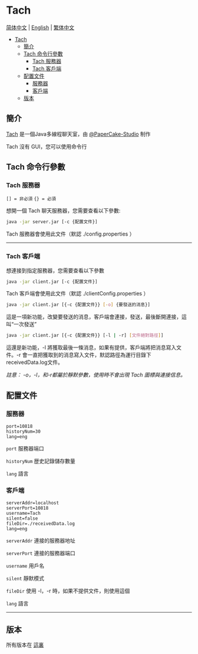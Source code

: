 # Tach

[简体中文](https://github.com/PaperCake-Studio/Tach/blob/main/README_zh.md) | [English](https://github.com/PaperCake-Studio/Tach/blob/main/README.md) | [繁体中文](https://github.com/PaperCake-Studio/Tach/blob/main/README_zht.md)

- [Tach](#tach)
  - [簡介](#簡介)
  - [Tach 命令行參數](#tach-命令行參數)
    - [Tach 服務器](#tach-服務器)
    - [Tach 客戶端](#tach-客戶端)
  - [配置文件](#配置文件)
    - [服務器](#服務器)
    - [客戶端](#客戶端)
  - [版本](#版本)

## 簡介
[Tach](https://github.com/PaperCake-Studio/Tach) 是一個Java多線程聊天室，由 [@PaperCake-Studio](https://github.com/PaperCake-Studio) 制作

Tach 沒有 GUI，您可以使用命令行

## Tach 命令行參數
### Tach 服務器
`[] = 非必須`
`{} = 必須`

想開一個 Tach 聊天服務器，您需要查看以下參數:

```bash
java -jar server.jar [-c {配置文件}]
```

Tach 服務器會使用此文件（默認 ./config.properties ）

___

### Tach 客戶端
想連接到指定服務器，您需要查看以下參數

```bash
java -jar client.jar [-c {配置文件}]
```

Tach 客戶端會使用此文件（默認 ./clientConfig.properties ）

```bash
java -jar client.jar [{-c {配置文件}} [-o] {要發送的消息}]
```

這是一項新功能，改變要發送的消息，客戶端會連接，發送，最後斷開連接，這叫“一次發送”

```bash
java -jar client.jar [{-c {配置文件}} [-l | -r] [文件絕對路徑]]
```

這還是新功能，-l 將獲取最後一條消息，如果有提供，客戶端將把消息寫入文件。-r 會一直把獲取到的消息寫入文件，默認路徑為運行目錄下receivedData.log文件。

*註意： -o，-l，和-r都屬於靜默參數，使用時不會出現 Tach 圖標與連接信息。*


## 配置文件
### 服務器


```properties
port=10818
historyNum=30
lang=eng
```

`port` 服務器端口

`historyNum` 歴史記錄儲存數量

`lang` 語言

### 客戶端

```properties
serverAddr=localhost
serverPort=10818
username=Tach
silent=false
fileDir=./receivedData.log
lang=eng
```

`serverAddr` 連接的服務器地址

`serverPort` 連接的服務器端口

`username` 用戶名

`silent` 靜默模式

`fileDir` 使用 -l，-r 時，如果不提供文件，則使用這個

`lang` 語言

___

## 版本
所有版本在 [這裏](https://github.com/PaperCake-Studio/Tach/releases)
